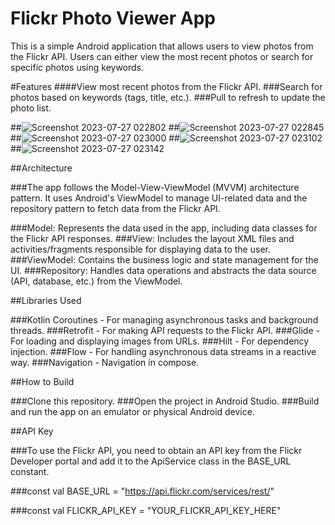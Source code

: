 # Flickr Photo Viewer App

This is a simple Android application that allows users to view photos from the Flickr API. Users can either view the most recent photos or search for specific photos using keywords.

#Features
####View most recent photos from the Flickr API.
###Search for photos based on keywords (tags, title, etc.).
###Pull to refresh to update the photo list.


##![Screenshot 2023-07-27 022802](https://github.com/priyanka-pixel/FlickerYBS/assets/59287277/a2980ce0-5243-439b-8064-d24c5db412d8)
##![Screenshot 2023-07-27 022845](https://github.com/priyanka-pixel/FlickerYBS/assets/59287277/08852414-bc69-4ba6-bb4b-c9d5fdce397b)
##![Screenshot 2023-07-27 023000](https://github.com/priyanka-pixel/FlickerYBS/assets/59287277/1d77c07e-9553-4f06-852c-d278a110e0fe)
##![Screenshot 2023-07-27 023102](https://github.com/priyanka-pixel/FlickerYBS/assets/59287277/ad2e408d-ed5e-4215-8d8a-e3ec692603e6)
##![Screenshot 2023-07-27 023142](https://github.com/priyanka-pixel/FlickerYBS/assets/59287277/0acfbf35-af8c-4bde-8179-3873b316fe6c)


##Architecture

###The app follows the Model-View-ViewModel (MVVM) architecture pattern. It uses Android's ViewModel to manage UI-related data and the repository pattern to fetch data from the Flickr API.

###Model: Represents the data used in the app, including data classes for the Flickr API responses.
###View: Includes the layout XML files and activities/fragments responsible for displaying data to the user.
###ViewModel: Contains the business logic and state management for the UI.
###Repository: Handles data operations and abstracts the data source (API, database, etc.) from the ViewModel.

##Libraries Used

###Kotlin Coroutines - For managing asynchronous tasks and background threads.
###Retrofit - For making API requests to the Flickr API.
###Glide - For loading and displaying images from URLs.
###Hilt - For dependency injection.
###Flow - For handling asynchronous data streams in a reactive way.
###Navigation - Navigation in compose.

##How to Build

###Clone this repository.
###Open the project in Android Studio.
###Build and run the app on an emulator or physical Android device.

##API Key

###To use the Flickr API, you need to obtain an API key from the Flickr Developer portal and add it to the ApiService class in the BASE_URL constant.

###const val BASE_URL = "https://api.flickr.com/services/rest/"

###const val FLICKR_API_KEY = "YOUR_FLICKR_API_KEY_HERE"



